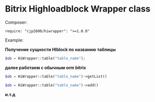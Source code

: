 
# <a name="about"></a>Bitrix Highloadblock Wrapper class

Composer:

```
require: "cjp2600/hiwrapper": ">=1.0.0"
```

Example:

**Получение сущности Hlblock по названию таблицы**
```php
$ob = HiWrapper::table("table_name");
```

**далее работаем с обычным orm bitrix**
```php
$ob = HiWrapper::table("table_name")->getList()
```
```php
$ob = HiWrapper::table("table_name")->add()
```

**и.т.д**